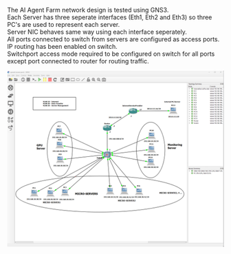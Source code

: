 The AI Agent Farm network design is tested using GNS3.  
Each Server has three seperate interfaces (Eth1, Eth2 and Eth3) so three PC's are used to represent each server.  
Server NIC behaves same way using each interface seperately.  
All ports connected to switch from servers are configured as access ports.  
IP routing has been enabled on switch.  
Switchport access mode required to be configured on switch for all ports except port connected to router for routing traffic.  



![Alt text](image.png)